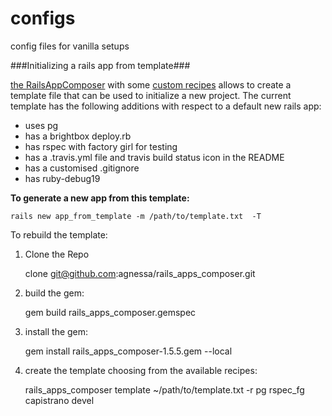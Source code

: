 configs
=======

config files for vanilla setups

###Initializing a rails app from template###

[the RailsAppComposer](https://github.com/RailsApps/rails_apps_composer) with some [custom recipes](https://github.com/agnessa/rails_apps_composer) allows to create a template file that can be used to initialize a new project. The current template has the following additions with respect to a default new rails app:
- uses pg
- has a brightbox deploy.rb
- has rspec with factory girl for testing
- has a .travis.yml file and travis build status icon in the README
- has a customised .gitignore
- has ruby-debug19

**To generate a new app from this template:**

    rails new app_from_template -m /path/to/template.txt  -T

To rebuild the template:

1. Clone the Repo

    clone git@github.com:agnessa/rails_apps_composer.git

2. build the gem:

    gem build rails_apps_composer.gemspec 
  
3. install the gem: 

    gem install rails_apps_composer-1.5.5.gem --local
  
4. create the template choosing from the available recipes:

    rails_apps_composer template ~/path/to/template.txt -r pg rspec_fg capistrano devel

